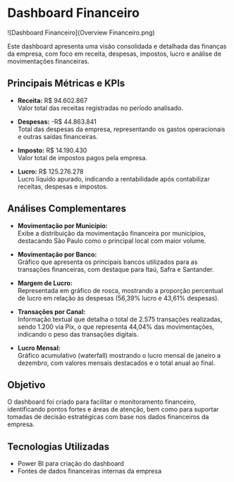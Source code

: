# Dashboard Financeiro

![Dashboard Financeiro](Overview Financeiro.png)

Este dashboard apresenta uma visão consolidada e detalhada das finanças da empresa, com foco em receita, despesas, impostos, lucro e análise de movimentações financeiras.

## Principais Métricas e KPIs

- **Receita:** R$ 94.602.867  
  Valor total das receitas registradas no período analisado.

- **Despesas:** -R$ 44.863.841  
  Total das despesas da empresa, representando os gastos operacionais e outras saídas financeiras.

- **Imposto:** R$ 14.190.430  
  Valor total de impostos pagos pela empresa.

- **Lucro:** R$ 125.276.278  
  Lucro líquido apurado, indicando a rentabilidade após contabilizar receitas, despesas e impostos.

## Análises Complementares

- **Movimentação por Município:**  
  Exibe a distribuição da movimentação financeira por municípios, destacando São Paulo como o principal local com maior volume.

- **Movimentação por Banco:**  
  Gráfico que apresenta os principais bancos utilizados para as transações financeiras, com destaque para Itaú, Safra e Santander.

- **Margem de Lucro:**  
  Representada em gráfico de rosca, mostrando a proporção percentual de lucro em relação às despesas (56,39% lucro e 43,61% despesas).

- **Transações por Canal:**  
  Informação textual que detalha o total de 2.575 transações realizadas, sendo 1.200 via Pix, o que representa 44,04% das movimentações, indicando o peso das transações digitais.

- **Lucro Mensal:**  
  Gráfico acumulativo (waterfall) mostrando o lucro mensal de janeiro a dezembro, com valores mensais destacados e o total anual ao final.

## Objetivo

O dashboard foi criado para facilitar o monitoramento financeiro, identificando pontos fortes e áreas de atenção, bem como para suportar tomadas de decisão estratégicas com base nos dados financeiros da empresa.

## Tecnologias Utilizadas

- Power BI para criação do dashboard
- Fontes de dados financeiras internas da empresa
